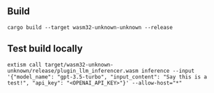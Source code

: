 ## Build
`cargo build --target wasm32-unknown-unknown --release`

## Test build locally
`extism call target/wasm32-unknown-unknown/release/plugin_llm_inferencer.wasm inference --input '{"model_name": "gpt-3.5-turbo", "input_content": "Say this is a test!", "api_key": "<OPENAI_API_KEY>"}' --allow-host="*"`
